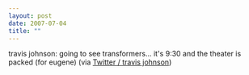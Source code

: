 ```yaml
---
layout: post
date: 2007-07-04
title: ""
---
```

travis johnson: going to see transformers... it's 9:30 and the theater is packed (for eugene) (via <a href="http://twitter.com/travisj/statuses/134238042">Twitter / travis johnson</a>)